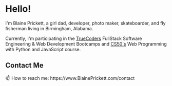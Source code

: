 # Hello!
I'm Blaine Prickett, a girl dad, developer, photo maker, skateboarder, and fly fisherman living in Birmingham, Alabama.

Currently, I'm participating in the [TrueCoders](https://github.com/truecodersio) FullStack Software Engineering & Web Development Bootcamps and [CS50's](https://github.com/cs50) Web Programming with Python and JavaScript course.

<h2>Contact Me</h2>
📫 How to reach me: https://www.BlainePrickett.com/contact <br>





<!---
blaineprickett/blaineprickett is a ✨ special ✨ repository because its `README.md` (this file) appears on your GitHub profile.
You can click the Preview link to take a look at your changes.
--->
